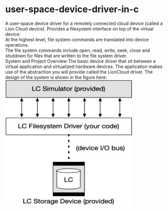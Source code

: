 # user-space-device-driver-in-c
A user-space device driver for a remotely connected cloud device (called a Lion Cloud device). Provides a filesystem interface on top of the virtual device. <br/>
At the highest level, file system commands are translated into device operations.<br/>
The file system commands include open, read, write, seek, close and shutdown for files that are written to the file system driver.<br/>
System and Project Overview
The basic device driver that sit between a virtual application and virtualized hardware devices. The application makes use of the abstraction you will provide called the LionCloud driver. The design of the system is shown in the figure here: <br/>
<img align="center"  width="400" height="400" src="https://raw.githubusercontent.com/xinbi99/user-space-device-driver-in-c/master/architecture.jpg">
